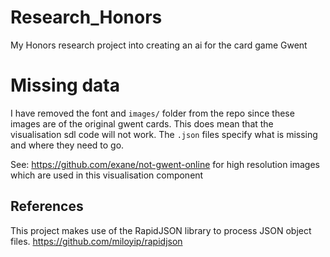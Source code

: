 # Research_Honors
My Honors research project into creating an ai for the card game Gwent

# Missing data
I have removed the font and `images/` folder from the repo since these images are of the original gwent cards.
This does mean that the visualisation sdl code will not work. The `.json` files specify what is missing and where they need to go.

See: https://github.com/exane/not-gwent-online for high resolution images which are used in this visualisation component

## References
This project makes use of the RapidJSON library to process JSON object files. https://github.com/miloyip/rapidjson

